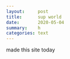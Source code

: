 ```yaml
---
layout:     post
title:      sup world
date:       2020-05-04
summary:    h
categories: text
---
```


made this site today
